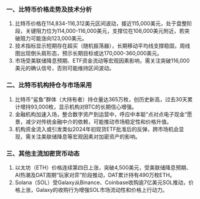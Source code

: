 ### 一、比特币价格走势及技术分析  
1. 比特币价格在114,834-116,312美元区间波动，接近115,000美元，处于盘整阶段，关键阻力位为114,000-116,000美元，支撑位在108,000美元附近，若突破阻力可能涨向123,000美元。  
2. 技术指标显示短期存在超买（随机振荡器），长期移动平均线支撑稳固，周线图出现倒头肩形态，预示长期目标或达170,000-360,000美元。  
3. 市场受美联储降息预期、ETF资金流动等宏观因素影响，需关注突破116,000美元的确认信号，否则可能维持区间波动。  

### 二、比特币机构持仓与市场采用  
1. 比特币“鲨鱼”群体（大持有者）持仓量达365万枚，创历史新高，过去30天累计增持93,000枚，显示机构对BTC的长期信心增强。  
2. 金融机构加速入场，整合数字资产到运营中，呼应中本聪“点对点电子现金”愿景，减少对传统金融中介的依赖，可能推动市场稳定性和价格升值。  
3. 机构资金流入或引发类似2024年初现货ETF批准后的反弹，跨市场机会显现，需关注美联储降息等宏观因素对加密资产的影响。  

### 三、其他主流加密货币动态  
1. 以太坊（ETH）价格连续第四日上涨，突破4,500美元，受美联储降息预期、AI热潮及DAT周期“玩家对弈”阶段推动，DAT累计持有490万枚ETH。  
2. Solana（SOL）受Galaxy从Binance、Coinbase收购逾7亿美元SOL推动，价格上涨，Galaxy的收购行为增强SOL市场流动性和价格上行动力。  
